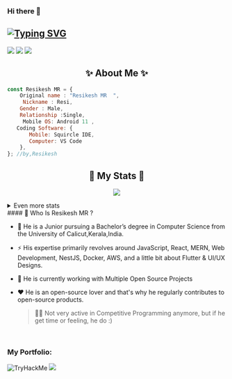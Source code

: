 ### Hi there 👋
## [![Typing SVG](https://readme-typing-svg.herokuapp.com?font=Lemon+milk&color=F7000&lines=Welcome+to+Resikesh+Official+GitHub+AC;Follow+Me+Now)](https://git.io/typing-svg)
<p align="left"> <a href="https://twitter.com/intent/follow?screen_name=ResikeshR"><img src="https://img.shields.io/badge/ResikeshR-%231DA1F2.svg?style=for-the-badge&logo=Twitter&logoColor=white"></a> 
 <a href="https://www.instagram.com/___re_be_li_on___009/"><img src="https://img.shields.io/badge/___re_be_li_on___009-%23E4405F.svg?style=for-the-badge&logo=Instagram&logoColor=white"/></a>
 <a href="https://www.linkedin.com/in/resikeshmr-13666b202/"><img src="https://img.shields.io/badge/linkedin-%230077B5.svg?style=for-the-badge&logo=linkedin&logoColor=white"></a>

 

<h2 align="center"> ✨ About Me ✨</h2>

```js
const Resikesh MR = {
    Original name : "Resikesh MR  ",
     Nickname : Resi,
    Gender : Male,
    Relationship :Single,
     Mobile OS: Android 11 ,
   Coding Software: {
       Mobile: Squircle IDE,
       Computer: VS Code
    },
}; //by,Resikesh
```
  


<h2 align="center"> 🚀 My Stats 🚀</h2>
<p align="center">
<img src="(https://github-readme-streak-stats.herokuapp.com?user=RESIKESH&theme=dark&date_format=M%20j%5B%2C%20Y%5D)">
</p>
<details>
  <summary>
      Even more stats
  </summary>
  <p align="center">
    <img src="(https://github-profile-trophy.vercel.app/?username=RESIKESH&theme=onedark)">
    <img src="(https://github-readme-stats.vercel.app/api?username=RESIKESH&show_icons=true&theme=radical)">
  </p>
</details>
#### 🤔 Who Is Resikesh MR  ?

- 🏫 He is a Junior pursuing a Bachelor’s degree in Computer Science from the University of Calicut,Kerala,India.
- ⚡️ His expertise primarily revolves around JavaScript, React, MERN, Web Development, NestJS, Docker, AWS, and a little bit about Flutter & UI/UX Designs.
- 🔭 He is currently working with Multiple Open Source Projects
- ♥️ He is an open-source lover and that's why he regularly contributes to open-source products.

  > 🐱‍💻 Not very active in Competitive Programming anymore, but if he get time or feeling, he do :)


<br>

### **My Portfolio**:

<img src="https://tryhackme-badges.s3.amazonaws.com/Resikeshmr.png" alt="TryHackMe">
 
</script>
 </script>





</details>
  <img src="https://profile-counter.glitch.me/RESIKESH/count.svg" />
</p>
